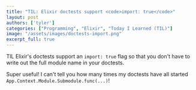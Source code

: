 ```yaml
---
title: "TIL: Elixir doctests support <code>import: true</code>"
layout: post
authors: ['tyler']
categories: ["Programming", "Elixir", "Today I Learned (TIL)"]
image: "/assets/images/doctests-import.png"
excerpt_full: true
---
```


TIL Elixir's doctests support an `import: true` flag so that you don't have to write out the full module name in your doctests.

Super useful! I can't tell you how many times my doctests have all started
`App.Context.Module.Submodule.func(...)`!
